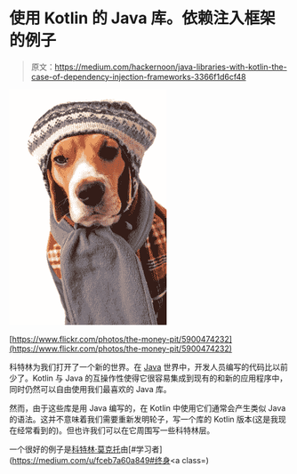 # 使用 Kotlin 的 Java 库。依赖注入框架的例子

> 原文：<https://medium.com/hackernoon/java-libraries-with-kotlin-the-case-of-dependency-injection-frameworks-3366f1d6cf48>

![](img/3b31b70d66a3a84583e796b4d72f1342.png)

[https://www.flickr.com/photos/the-money-pit/5900474232](https://www.flickr.com/photos/the-money-pit/5900474232)

科特林为我们打开了一个新的世界。在 [Java](https://hackernoon.com/tagged/java) 世界中，开发人员编写的代码比以前少了。Kotlin 与 Java 的互操作性使得它很容易集成到现有的和新的应用程序中，同时仍然可以自由使用我们最喜欢的 Java 库。

然而，由于这些库是用 Java 编写的，在 Kotlin 中使用它们通常会产生类似 Java 的语法。这并不意味着我们需要重新发明轮子，写一个库的 Kotlin 版本(这是我现在经常看到的)。但也许我们可以在它周围写一些科特林层。

一个很好的例子是[科特林·莫克托](https://github.com/nhaarman/mockito-kotlin)由[#学习者](https://medium.com/u/fceb7a60a849#终身</a><a class=)